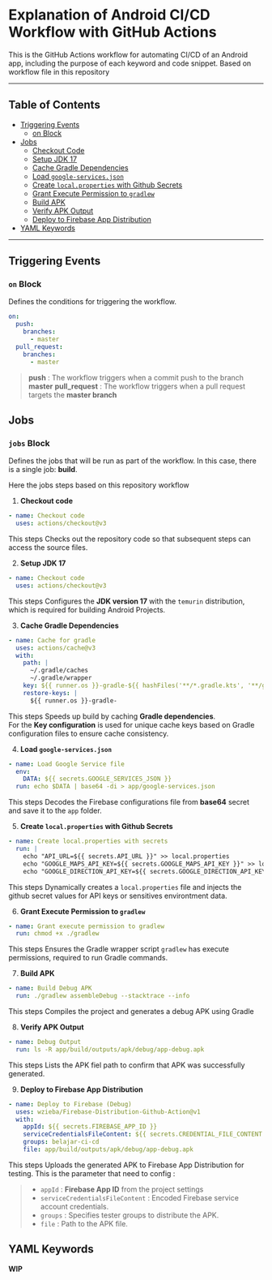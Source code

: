 # Explanation of Android CI/CD Workflow with GitHub Actions

This is the GitHub Actions workflow for automating CI/CD of an Android app, including the purpose of each keyword and code snippet. Based on workflow file in this repository

---

## Table of Contents

*   [Triggering Events](#triggering-events)
    *   [on Block](#on-block)
*   [Jobs](#jobs)
    *   [Checkout Code](#checkout-code)
    *   [Setup JDK 17](#setup-jdk-17)
    *   [Cache Gradle Dependencies](#cache-gradle-dependencies)
    *   [Load `google-services.json`](#load-google-servicesjson)
    *   [Create `local.properties` with Github Secrets](#create-localproperties-with-github-secrets)
    *   [Grant Execute Permission to `gradlew`](#grant-execute-permission-to-gradlew)
    *   [Build APK](#build-apk)
    *   [Verify APK Output](#verify-apk-output)
    *   [Deploy to Firebase App Distribution](#deploy-to-firebase-app-distribution)
*   [YAML Keywords](#yaml-keywords)

---


## Triggering Events

### `on` Block
Defines the conditions for triggering the workflow.

```yaml
on:
  push:
    branches:
      - master
  pull_request:
    branches:
      - master
```

> **push** : The workflow triggers when a commit push to the branch **master**
>  **pull_request** : The workflow triggers when a pull request targets the **master branch**

## Jobs

### `jobs` Block
Defines the jobs that will be run as part of the workflow. In this case, there is a single job: **build**.

Here the jobs steps based on this repository workflow

1. **Checkout code**
```yaml
- name: Checkout code
  uses: actions/checkout@v3
```

This steps Checks out the repository code so that subsequent steps can access the source files.

2. **Setup JDK 17**
```yaml
- name: Checkout code
  uses: actions/checkout@v3
```

This steps Configures the **JDK version 17** with the `temurin` distribution, which is required for building Android Projects.

3. **Cache Gradle Dependencies**
```yaml
- name: Cache for gradle
  uses: actions/cache@v3
  with:
    path: |
      ~/.gradle/caches
      ~/.gradle/wrapper
    key: ${{ runner.os }}-gradle-${{ hashFiles('**/*.gradle.kts', '**/gradle-wrapper.properties') }}
    restore-keys: |
      ${{ runner.os }}-gradle-
```

This steps Speeds up build by caching **Gradle dependencies**.<br>
For the **Key configuration** is used for unique cache keys based on Gradle configuration files to ensure cache consistency.

4. **Load `google-services.json`**
```yaml
- name: Load Google Service file
  env:
    DATA: ${{ secrets.GOOGLE_SERVICES_JSON }}
  run: echo $DATA | base64 -di > app/google-services.json
```

This steps Decodes the Firebase configurations file from **base64** secret and save it to the `app` folder.

5. **Create `local.properties` with Github Secrets**
```yaml
- name: Create local.properties with secrets
  run: |
    echo "API_URL=${{ secrets.API_URL }}" >> local.properties
    echo "GOOGLE_MAPS_API_KEY=${{ secrets.GOOGLE_MAPS_API_KEY }}" >> local.properties
    echo "GOOGLE_DIRECTION_API_KEY=${{ secrets.GOOGLE_DIRECTION_API_KEY }}" >> local.properties
```

This steps Dynamically creates a `local.properties` file and injects the github secret values for API keys or sensitives environtment data.

6. **Grant Execute Permission to `gradlew`**
```yaml
- name: Grant execute permission to gradlew
  run: chmod +x ./gradlew
```

This steps Ensures the Gradle wrapper script `gradlew` has execute permissions, required to run Gradle commands.

7. **Build APK**
```yaml
- name: Build Debug APK
  run: ./gradlew assembleDebug --stacktrace --info
```

This steps Compiles the project and generates a debug APK using Gradle


8. **Verify APK Output**
```yaml
- name: Debug Output
  run: ls -R app/build/outputs/apk/debug/app-debug.apk
```

This steps Lists the APK fiel path to confirm that APK was successfully generated.

9. **Deploy to Firebase App Distribution**
```yaml
- name: Deploy to Firebase (Debug)
  uses: wzieba/Firebase-Distribution-Github-Action@v1
  with:
    appId: ${{ secrets.FIREBASE_APP_ID }}
    serviceCredentialsFileContent: ${{ secrets.CREDENTIAL_FILE_CONTENT }}
    groups: belajar-ci-cd
    file: app/build/outputs/apk/debug/app-debug.apk
```

This steps Uploads the generated APK to Firebase App Distribution for testing.
This is the parameter that need to config :
> - `appId` : **Firebase App ID** from the project settings
> - `serviceCredentialsFileContent` : Encoded Firebase service account credentials.
> - `groups` : Specifies tester groups to distribute the APK.
> - `file` : Path to the APK file.


## YAML Keywords

**WIP**